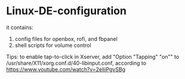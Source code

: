 # Linux-DE-configuration

it contains:
1. config files for openbox, rofi, and fbpanel
2. shell scripts for volume control

Tips:
to enable tap-to-click in Xserver, add "Option "Tapping" "on"" to /usr/share/X11/xorg.conf.d/40-libinput.conf, according to <https://www.youtube.com/watch?v=2eliiPgvSBg>

